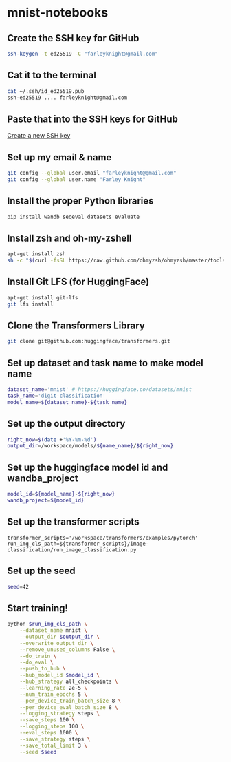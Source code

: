 # mnist-notebooks

## Create the SSH key for GitHub
```bash
ssh-keygen -t ed25519 -C "farleyknight@gmail.com" 
```

## Cat it to the terminal
```bash
cat ~/.ssh/id_ed25519.pub 
ssh-ed25519 .... farleyknight@gmail.com
```

## Paste that into the SSH keys for GitHub

[Create a new SSH key](https://github.com/settings/ssh/new)

## Set up my email & name
```bash
git config --global user.email "farleyknight@gmail.com"
git config --global user.name "Farley Knight"
```

## Install the proper Python libraries
```bash
pip install wandb seqeval datasets evaluate
```

## Install zsh and oh-my-zshell
```bash
apt-get install zsh
sh -c "$(curl -fsSL https://raw.github.com/ohmyzsh/ohmyzsh/master/tools/install.sh)"
```

## Install Git LFS (for HuggingFace)
```bash
apt-get install git-lfs
git lfs install
```

## Clone the Transformers Library
```bash
git clone git@github.com:huggingface/transformers.git
```

## Set up dataset and task name to make model name

```bash
dataset_name='mnist' # https://huggingface.co/datasets/mnist
task_name='digit-classification'
model_name=${dataset_name}-${task_name}
```

## Set up the output directory

```bash
right_now=$(date +'%Y-%m-%d')
output_dir=/workspace/models/${name_name}/${right_now}
```

## Set up the huggingface model id and wandba_project

```bash
model_id=${model_name}-${right_now}
wandb_project=${model_id}
```

## Set up the transformer scripts
```
transformer_scripts='/workspace/transformers/examples/pytorch'
run_img_cls_path=${transformer_scripts}/image-classification/run_image_classification.py
```

## Set up the seed

```bash
seed=42
```

## Start training!

```bash
python $run_img_cls_path \
    --dataset_name mnist \
    --output_dir $output_dir \
    --overwrite_output_dir \
    --remove_unused_columns False \
    --do_train \
    --do_eval \
    --push_to_hub \
    --hub_model_id $model_id \
    --hub_strategy all_checkpoints \
    --learning_rate 2e-5 \
    --num_train_epochs 5 \
    --per_device_train_batch_size 8 \
    --per_device_eval_batch_size 8 \
    --logging_strategy steps \
    --save_steps 100 \
    --logging_steps 100 \
    --eval_steps 1000 \
    --save_strategy steps \
    --save_total_limit 3 \
    --seed $seed
```

